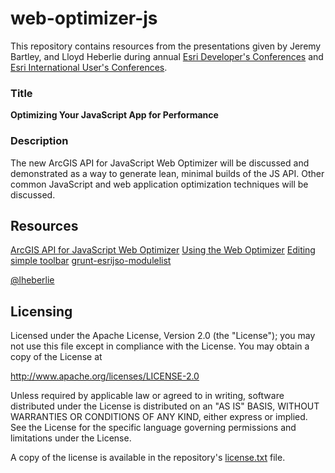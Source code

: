 # web-optimizer-js

This repository contains resources from the presentations given by Jeremy Bartley, and Lloyd Heberlie during 
annual [Esri Developer's Conferences](http://www.esri.com/events/devsummit) 
and [Esri International User's Conferences](http://www.esri.com/events/user-conference).

### Title

**Optimizing Your JavaScript App for Performance**

### Description

The new ArcGIS API for JavaScript Web Optimizer will be discussed and demonstrated as a way to generate lean, 
minimal builds of the JS API. Other common JavaScript and web application optimization techniques will be discussed.

## Resources

[ArcGIS API for JavaScript Web Optimizer](http://jso.arcgis.com)
[Using the Web Optimizer](https://developers.arcgis.com/javascript/jshelp/inside_web_optimizer.html)
[Editing simple toolbar](http://developers.arcgis.com/javascript/samples/ed_simpletoolbar/)
[grunt-esrijso-modulelist](https://github.com/lheberlie/grunt-esrijso-modulelist)

[@lheberlie](http://twitter.com/lheberlie)

## Licensing

Licensed under the Apache License, Version 2.0 (the "License"); you may not use this file except in compliance with the License. You may obtain a copy of the License at

   http://www.apache.org/licenses/LICENSE-2.0

Unless required by applicable law or agreed to in writing, software distributed under the License is distributed on an "AS IS" BASIS, WITHOUT WARRANTIES OR CONDITIONS OF ANY KIND, either express or implied. See the License for the specific language governing permissions and limitations under the License.

A copy of the license is available in the repository's [license.txt](license.txt) file.
